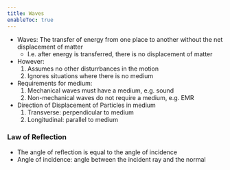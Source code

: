 ```yaml
---
title: Waves
enableToc: true
---
```


- Waves: The transfer of energy from one place to another without the net displacement of matter
	- I.e. after energy is transferred, there is no displacement of matter
- However:
	1. Assumes no other disturrbances in the motion
	2. Ignores situations where there is no medium
- Requirements for medium:
	1. Mechanical waves must have a medium, e.g. sound
	2. Non-mechanical waves do not require a medium, e.g. EMR
- Direction of Displacement of Particles in medium
	1. Transverse: perpendicular to medium
	2. Longitudinal: parallel to medium


### Law of Reflection
- The angle of reflection is equal to the angle of incidence
- Angle of incidence: angle between the incident ray and the normal